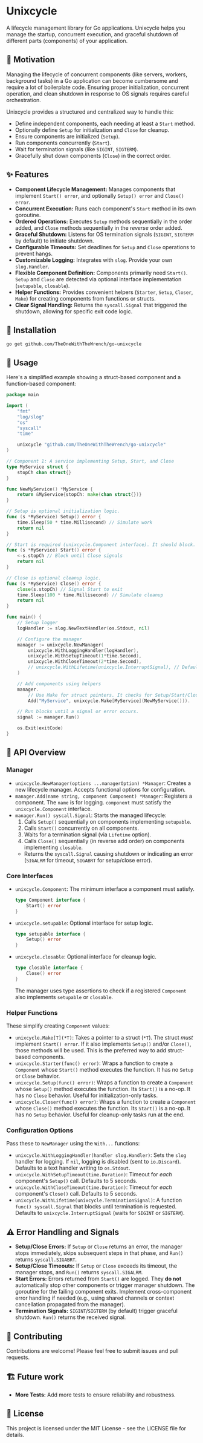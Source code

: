 # Unixcycle

A lifecycle management library for Go applications. Unixcycle helps you manage the startup, concurrent execution, and graceful shutdown of different parts (components) of your application.

## 🤔 Motivation

Managing the lifecycle of concurrent components (like servers, workers, background tasks) in a Go application can become cumbersome and require a lot of boilerplate code. 
Ensuring proper initialization, concurrent operation, and clean shutdown in response to OS signals requires careful orchestration.

Unixcycle provides a structured and centralized way to handle this:

* Define independent components, each needing at least a `Start` method.
* Optionally define `Setup` for initialization and `Close` for cleanup.
* Ensure components are initialized (`Setup`).
* Run components concurrently (`Start`).
* Wait for termination signals (like `SIGINT`, `SIGTERM`).
* Gracefully shut down components (`Close`) in the correct order.

## ✨ Features

* **Component Lifecycle Management:** Manages components that implement `Start() error`, and optionally `Setup() error` and `Close() error`.
* **Concurrent Execution:** Runs each component's `Start` method in its own goroutine.
* **Ordered Operations:** Executes `Setup` methods sequentially in the order added, and `Close` methods sequentially in the *reverse* order added.
* **Graceful Shutdown:** Listens for OS termination signals (`SIGINT`, `SIGTERM` by default) to initiate shutdown.
* **Configurable Timeouts:** Set deadlines for `Setup` and `Close` operations to prevent hangs.
* **Customizable Logging:** Integrates with `slog`. Provide your own `slog.Handler`.
* **Flexible Component Definition:** Components primarily need `Start()`. `Setup` and `Close` are detected via optional interface implementation (`setupable`, `closable`).
* **Helper Functions:** Provides convenient helpers (`Starter`, `Setup`, `Closer`, `Make`) for creating components from functions or structs.
* **Clear Signal Handling:** Returns the `syscall.Signal` that triggered the shutdown, allowing for specific exit code logic.

## 💾 Installation

    go get github.com/TheOneWithTheWrench/go-unixcycle

## 🚀 Usage

Here's a simplified example showing a struct-based component and a function-based component:

```go
package main

import (
	"fmt"
	"log/slog"
	"os"
	"syscall"
	"time"

	unixcycle "github.com/TheOneWithTheWrench/go-unixcycle"
)

// Component 1: A service implementing Setup, Start, and Close
type MyService struct {
	stopCh chan struct{}
}

func NewMyService() *MyService {
	return &MyService{stopCh: make(chan struct{})}
}

// Setup is optional initialization logic.
func (s *MyService) Setup() error {
	time.Sleep(50 * time.Millisecond) // Simulate work
	return nil
}

// Start is required (unixcycle.Component interface). It should block.
func (s *MyService) Start() error {
	<-s.stopCh // Block until Close signals
	return nil
}

// Close is optional cleanup logic.
func (s *MyService) Close() error {
	close(s.stopCh) // Signal Start to exit
	time.Sleep(100 * time.Millisecond) // Simulate cleanup
	return nil
}

func main() {
	// Setup logger
	logHandler := slog.NewTextHandler(os.Stdout, nil)

	// Configure the manager
	manager := unixcycle.NewManager(
		unixcycle.WithLoggingHandler(logHandler),
		unixcycle.WithSetupTimeout(1*time.Second),
		unixcycle.WithCloseTimeout(2*time.Second),
		// unixcycle.WithLifetime(unixcycle.InterruptSignal), // Default
	)

	// Add components using helpers
	manager.
		// Use Make for struct pointers. It checks for Setup/Start/Close methods.
		Add("MyService", unixcycle.Make[MyService](NewMyService())).

	// Run blocks until a signal or error occurs.
	signal := manager.Run()

	os.Exit(exitCode)
}
```

## 📖 API Overview

### Manager

* `unixcycle.NewManager(options ...managerOption) *Manager`: Creates a new lifecycle manager. Accepts functional options for configuration.
* `manager.Add(name string, component Component) *Manager`: Registers a component. The `name` is for logging. `component` must satisfy the `unixcycle.Component` interface.
* `manager.Run() syscall.Signal`: Starts the managed lifecycle:
    1.  Calls `Setup()` sequentially on components implementing `setupable`.
    2.  Calls `Start()` concurrently on all components.
    3.  Waits for a termination signal (via `Lifetime` option).
    4.  Calls `Close()` sequentially (in reverse add order) on components implementing `closable`.
    * Returns the `syscall.Signal` causing shutdown or indicating an error (`SIGALRM` for timeout, `SIGABRT` for setup/close error).

### Core Interfaces

* `unixcycle.Component`: The minimum interface a component must satisfy.
    ```go
    type Component interface {
        Start() error
    }
    ```
* `unixcycle.setupable`: Optional interface for setup logic.
    ```go
    type setupable interface {
        Setup() error
    }
    ```
* `unixcycle.closable`: Optional interface for cleanup logic.
    ```go
    type closable interface {
        Close() error
    }
    ```
    The manager uses type assertions to check if a registered `Component` also implements `setupable` or `closable`.

### Helper Functions

These simplify creating `Component` values:

* `unixcycle.Make[T](*T)`: Takes a pointer to a struct (`*T`). The struct *must* implement `Start() error`. If it also implements `Setup()` and/or `Close()`, those methods will be used. This is the preferred way to add struct-based components.
* `unixcycle.Starter(func() error)`: Wraps a function to create a `Component` whose `Start()` method executes the function. It has no `Setup` or `Close` behavior.
* `unixcycle.Setup(func() error)`: Wraps a function to create a `Component` whose `Setup()` method executes the function. Its `Start()` is a no-op. It has no `Close` behavior. Useful for initialization-only tasks.
* `unixcycle.Closer(func() error)`: Wraps a function to create a `Component` whose `Close()` method executes the function. Its `Start()` is a no-op. It has no `Setup` behavior. Useful for cleanup-only tasks run at the end.

### Configuration Options

Pass these to `NewManager` using the `With...` functions:

* `unixcycle.WithLoggingHandler(handler slog.Handler)`: Sets the `slog` handler for logging. If `nil`, logging is disabled (sent to `io.Discard`). Defaults to a text handler writing to `os.Stdout`.
* `unixcycle.WithSetupTimeout(time.Duration)`: Timeout for *each* component's `Setup()` call. Defaults to 5 seconds.
* `unixcycle.WithCloseTimeout(time.Duration)`: Timeout for *each* component's `Close()` call. Defaults to 5 seconds.
* `unixcycle.WithLifetime(unixcycle.TerminationSignal)`: A function `func() syscall.Signal` that blocks until termination is requested. Defaults to `unixcycle.InterruptSignal` (waits for `SIGINT` or `SIGTERM`).

## ⚠️ Error Handling and Signals

* **Setup/Close Errors:** If `Setup` or `Close` returns an error, the manager stops immediately, skips subsequent steps in that phase, and `Run()` returns `syscall.SIGABRT`.
* **Setup/Close Timeouts:** If `Setup` or `Close` exceeds its timeout, the manager stops, and `Run()` returns `syscall.SIGALRM`.
* **Start Errors:** Errors returned from `Start()` are logged. They **do not** automatically stop other components or trigger manager shutdown. The goroutine for the failing component exits. Implement cross-component error handling if needed (e.g., using shared channels or context cancellation propagated from the manager).
* **Termination Signals:** `SIGINT`/`SIGTERM` (by default) trigger graceful shutdown. `Run()` returns the received signal.

## 🤝 Contributing

Contributions are welcome! Please feel free to submit issues and pull requests.

## 🏗️ Future work
* **More Tests:** Add more tests to ensure reliability and robustness.

## 📜 License

This project is licensed under the MIT License - see the LICENSE file for details.

